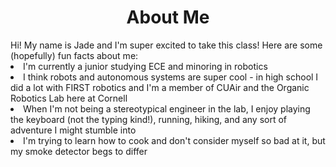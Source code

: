 <Center> <h1>About Me</h1></Center>
Hi! My name is Jade and I'm super excited to take this class! Here are some (hopefully) fun facts about me:
<li> I'm currently a junior studying ECE and minoring in robotics </li>

<li> I think robots and autonomous systems are super cool - in high school I did a lot with FIRST robotics and I'm a member of CUAir and the Organic Robotics Lab here at Cornell</li>

<li> When I'm not being a stereotypical engineer in the lab, I enjoy playing the keyboard (not the typing kind!), running, hiking, and any sort of adventure I might stumble into</li>

<li> I'm trying to learn how to cook and don't consider myself so bad at it, but my smoke detector begs to differ </li>
